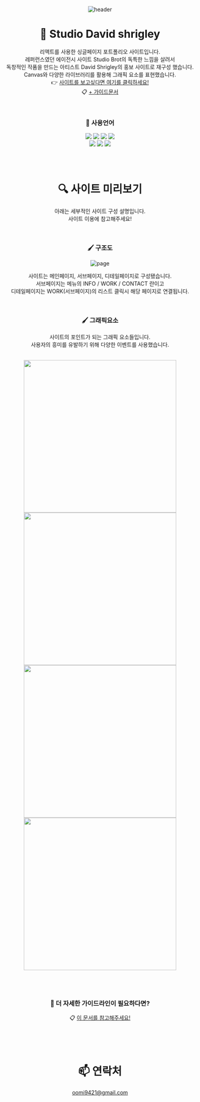 
<div align=center>
  
![header](https://capsule-render.vercel.app/api?type=waving&color=0:F8B195,50:F67280,100:C06C84&height=200&section=header&text=Studio%20app&fontColor=fff&fontSize=70&fontAlign=75&fontAlignY=40)


# 🎨 Studio David shrigley

리액트를 사용한 싱글페이지 포트폴리오 사이트입니다.<br>
레퍼런스였던 에이전시 사이트 Studio Brot의 독특한 느낌을 살려서<br>
독창적인 작품을 만드는 아티스트 David Shrigley의 홍보 사이트로 재구성 했습니다.<br>
Canvas와 다양한 라이브러리를 활용해 그래픽 요소를 표현했습니다.<br>
👉 <a href="https://bbbgoat.github.io/Studio-app/">사이트를 보고싶다면 여기를 클릭하세요!</a> <br>
📋 <a href="https://bbbgoat.github.io/Studio-app/studio_guide.pdf">+ 가이드문서</a>

<br>

### 📇 사용언어

<img src="https://img.shields.io/badge/React-61DAFB?style=flat&logo=React&logoColor=white"/> <img src="https://img.shields.io/badge/html5-E34F26?style=flat&logo=html5&logoColor=white"/> <img src="https://img.shields.io/badge/css3-1572B6?style=flat&logo=css3&logoColor=white"/> <img src="https://img.shields.io/badge/javascript-F7DF1E?style=flat&logo=javascript&logoColor=white"/> 
<br>
<img src="https://img.shields.io/badge/jquery-0769AD?style=flat&logo=jquery&logoColor=white"/> <img src="https://img.shields.io/badge/three.js-000000?style=flat&logo=three.js&logoColor=white"/> <img src="https://img.shields.io/badge/node.js-339933?style=flat&logo=node.js&logoColor=white"/>

<br>
<br>



# 🔍 사이트 미리보기

아래는 세부적인 사이트 구성 설명입니다.<br>
사이트 이용에 참고해주세요!

<br>

### 🖌 구조도

![page](https://user-images.githubusercontent.com/120539949/255511124-e17c7ee9-6ec9-4b59-b6a8-9d92f5476217.png)

사이트는 메인페이지, 서브페이지, 디테일페이지로 구성됐습니다. <br>
서브페이지는 메뉴의 INFO / WORK / CONTACT 란이고 <br>
디테일페이지는 WORK(서브페이지)의 리스트 클릭시 해당 페이지로 연결됩니다.

<br>

### 🖌 그래픽요소

사이트의 포인트가 되는 그래픽 요소들입니다. <br>
사용자의 흥미를 유발하기 위해 다양한 이벤트를 사용했습니다.<br>

<br>
<img src="https://user-images.githubusercontent.com/120539949/252867059-e14ce744-70f5-4b25-847a-f01c0c401b20.gif" width="400px" />
<img src="https://user-images.githubusercontent.com/120539949/252867748-c922d3ff-8ed5-4959-881f-611f59e12b4a.gif" width="400px" />
<img src="https://user-images.githubusercontent.com/120539949/252865447-f97ad51f-4357-4340-956c-ec2252e53d6e.gif" width="400px" />
<img src="https://user-images.githubusercontent.com/120539949/252867792-ee1388de-1b89-44b2-9908-51966ecb7e28.gif" width="400px" />
<br>


<br>
<br>
<br>


### 📎 더 자세한 가이드라인이 필요하다면?

📋 <a href="https://bbbgoat.github.io/Studio-app/studio_guide.pdf">이 문서를 참고해주세요!</a>

<br>
<br>
<br>

# 📫 연락처
oomi9421@gmail.com

</div>

<br>
<br>
